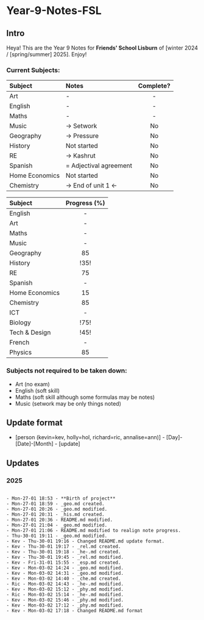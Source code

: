 # Year-9-Notes-FSL

## Intro

Heya! This are the Year 9 Notes for **Friends' School Lisburn** of [winter 2024 / [spring/summer] 2025]. Enjoy!

### Current Subjects:
|Subject|Notes|Complete?|
|:------|:----|:-------:|
|Art|-|-|
|English|-|-|
|Maths|-|-|
|Music|-> Setwork| No |
|Geography|-> Pressure| No |
|History|Not started| No |
|RE|-> Kashrut| No|
|Spanish|=  Adjectival agreement| No |
|Home Economics|Not started| No |
|Chemistry|-> End of unit 1 <-| No |

|Subject|Progress (%)|
|:-|:-:|
|English|-|
|Art|-|
|Maths|-|
|Music|-|
|Geography|85|
|History|!35!|
|RE|75|
|Spanish|-|
|Home Economics|15|
|Chemistry|85|
|ICT|-|
|Biology|!75!|
|Tech & Design|!45!|
|French|-|
|Physics|85|



### Subjects not required to be taken down:
- Art (no exam)
- English (soft skill)
- Maths (soft skill although some formulas may be notes)
- Music (setwork may be only things noted)

## Update format
- [person (kevin=kev, holly=hol, richard=ric, annalise=ann)] - [Day]-[Date]-[Month] - [update]

## Updates
### 2025

```

- Mon-27-01 18:53 - **Birth of project**
- Mon-27-01 18:59 - _geo.md created.
- Mon-27-01 20:26 - _geo.md modified.
- Mon-27-01 20:31 - _his.md created.
- Mon-27-01 20:36 - README.md modified.
- Mon-27-01 21:04 - _geo.md modified.
- Mon-27-01 21:06 - README.md modified to realign note progress.
- Thu-30-01 19:11 - _geo.md modified.
- Kev - Thu-30-01 19:16 - Changed README.md update format.
- Kev - Thu-30-01 19:17 - _rel.md created.
- Kev - Thu-30-01 19:18 - _he-.md created.
- Kev - Thu-30-01 19:45 - _rel.md modified.
- Kev - Fri-31-01 15:55 - _esp.md created.
- Kev - Mon-03-02 14:24 - _geo.md modified.
- Kev - Mon-03-02 14:31 - _geo.md modified.
- Kev - Mon-03-02 14:40 - _che.md created.
- Ric - Mon-03-02 14:43 - _he-.md modified.
- Kev - Mon-03-02 15:12 - _phy.md modified.
- Ric - Mon-03-02 15:14 - _he-.md modified.
- Kev - Mon-03-02 15:46 - _phy.md modified.
- Kev - Mon-03-02 17:12 - _phy.md modified.
- Kev - Mon-03-02 17:18 - Changed README.md format


```

